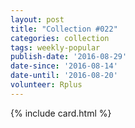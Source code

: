 ```yaml
---
layout: post
title: "Collection #022"
categories: collection
tags: weekly-popular
publish-date: '2016-08-29'
date-since: '2016-08-14'
date-until: '2016-08-20'
volunteer: Rplus
---
```


{% include card.html %}

